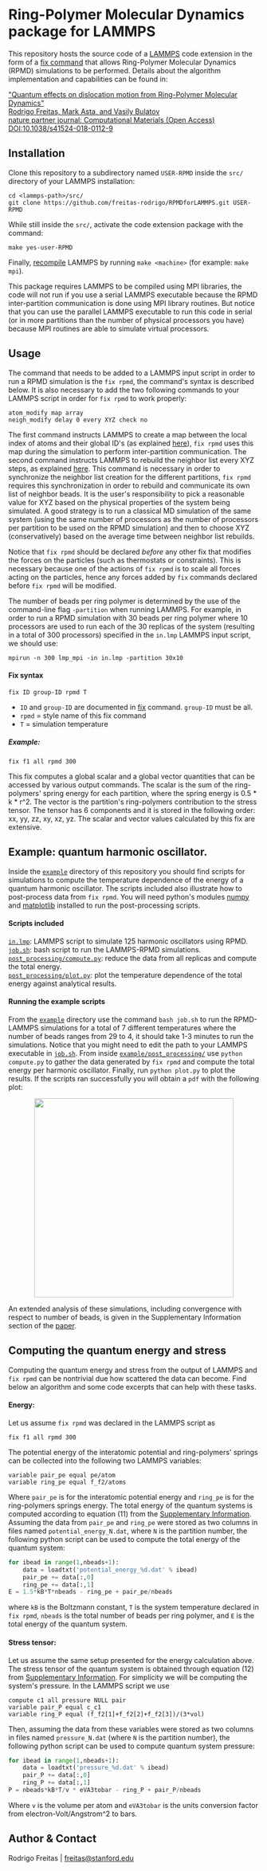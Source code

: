 # Ring-Polymer Molecular Dynamics package for LAMMPS
This repository hosts the source code of a [LAMMPS](http://lammps.sandia.gov/) code extension in the form of a [fix command](http://lammps.sandia.gov/doc/fix.html) that allows Ring-Polymer Molecular Dynamics (RPMD) simulations to be performed. Details about the algorithm implementation and capabilities can be found in:

["Quantum effects on dislocation motion from Ring-Polymer Molecular Dynamics"  
Rodrigo Freitas, Mark Asta, and Vasily Bulatov  
nature partner journal: Computational Materials (Open Access)  
DOI:10.1038/s41524-018-0112-9](https://doi.org/10.1038/s41524-018-0112-9)

## Installation
Clone this repository to a subdirectory named `USER-RPMD` inside the `src/` directory of your LAMMPS installation:
```
cd <lammps-path>/src/
git clone https://github.com/freitas-rodrigo/RPMDforLAMMPS.git USER-RPMD
```
While still inside the `src/`, activate the code extension package with the command:
```
make yes-user-RPMD
```
Finally, [recompile](http://lammps.sandia.gov/doc/Section_start.html#making-lammps) LAMMPS by running `make <machine>` (for example: `make mpi`).

This package requires LAMMPS to be compiled using MPI libraries, the code will not run if you use a serial LAMMPS executable because the RPMD inter-partition communication is done using MPI library routines. But notice that you can use the parallel LAMMPS executable to run this code in serial (or in more partitions than the number of physical processors you have) because MPI routines are able to simulate virtual processors.

## Usage
The command that needs to be added to a LAMMPS input script in order to run a RPMD simulation is the
`fix rpmd`, the command's syntax is described below. It is also necessary to add the two following commands to your LAMMPS script in order for `fix rpmd` to work properly:
```
atom_modify map array
neigh_modify delay 0 every XYZ check no
```
The first command instructs LAMMPS to create a map between the local index of atoms and their global ID's (as explained [here](http://lammps.sandia.gov/doc/atom_modify.html)), `fix rpmd` uses this map during the simulation to perform inter-partition communication. The second command instructs LAMMPS to rebuild the neighbor list every XYZ steps, as explained [here](http://lammps.sandia.gov/doc/neigh_modify.html). This command is necessary in order to synchronize the neighbor list creation for the different partitions, `fix rpmd` requires this synchronization in order to rebuild and communicate its own list of neighbor beads. It is the user's responsibility to pick a reasonable value for XYZ based on the physical properties of the system being simulated. A good strategy is to run a classical MD simulation of the same system (using the same number of processors as the number of processors per partition to be used on the RPMD simulation) and then to choose XYZ (conservatively) based on the average time between neighbor list rebuilds.

Notice that `fix rpmd` should be declared _before_ any other fix that modifies the forces on the particles (such as thermostats or constraints). This is necessary because one of the actions of `fix rpmd` is to scale all forces acting on the particles, hence any forces added by `fix` commands declared before `fix rpmd` will be modified.

The number of beads per ring polymer is determined by the use of the command-line flag `-partition` when running LAMMPS. For example, in order to run a RPMD simulation with 30 beads per ring polymer where 10 processors are used to run each of the 30 replicas of the system (resulting in a total of 300 processors) specified in the `in.lmp` LAMMPS input script, we should use:
```
mpirun -n 300 lmp_mpi -in in.lmp -partition 30x10
```

#### Fix syntax
```
fix ID group-ID rpmd T
```
- `ID` and `group-ID` are documented in [fix](http://lammps.sandia.gov/doc/fix.html) command. `group-ID` must be all.  
- `rpmd` = style name of this fix command  
- `T` = simulation temperature  

##### Example: 
```
fix f1 all rpmd 300
```
This fix computes a global scalar and a global vector quantities that can be accessed by various output commands. The scalar is the sum of the ring-polymers' spring energy for each partition, where the spring energy is 0.5 * k * r^2. The vector is the partition's ring-polymers contribution to the stress tensor. The tensor has 6 components and it is stored in the following order: xx, yy, zz, xy, xz, yz. The scalar and vector values calculated by this fix are extensive.

## Example: quantum harmonic oscillator.
Inside the [`example`](example/) directory of this repository you should find scripts for simulations to compute the temperature dependence of the energy of a quantum harmonic oscillator. The scripts included also illustrate how to post-process data from `fix rpmd`. You will need python's modules [numpy](http://www.numpy.org/) and [matplotlib](https://matplotlib.org/) installed to run the post-processing scripts.

#### Scripts included
[`in.lmp`](example/in.lmp): LAMMPS script to simulate 125 harmonic oscillators using RPMD.  
[`job.sh`](example/job.sh): bash script to run the LAMMPS-RPMD simulations.  
[`post_processing/compute.py`](example/post_processing/compute.py): reduce the data from all replicas and compute the total energy.  
[`post_processing/plot.py`](example/post_processing/plot.py): plot the temperature dependence of the total energy against analytical results.  

#### Running the example scripts
From the [`example`](example/) directory use the command `bash job.sh` to run the RPMD-LAMMPS simulations for a total of 7 different temperatures where the number of beads ranges from 29 to 4, it should take 1-3 minutes to run the simulations. Notice that you might need to edit the path to your LAMMPS executable in [`job.sh`](example/job.sh/). From inside [`example/post_processing/`](example/post_processing/) use `python compute.py` to gather the data generated by `fix rpmd` and compute the total energy per harmonic oscillator. Finally, run `python plot.py` to plot the results. If the scripts ran successfully you will obtain a `pdf` with the following plot:

<p align="center">
  <img src="https://image.ibb.co/mnxXdx/fig_energy_vs_temperature.png" width="400"/>
</p>

An extended analysis of these simulations, including convergence with respect to number of beads, is given in the Supplementary Information section of the [paper](https://doi.org/10.1038/s41524-018-0112-9).

## Computing the quantum energy and stress
Computing the quantum energy and stress from the output of LAMMPS and `fix rpmd` can be nontrivial due how scattered the data can become. Find below an algorithm and some code excerpts that can help with these tasks. 

#### Energy:
Let us assume `fix rpmd` was declared in the LAMMPS script as
```
fix f1 all rpmd 300
```
The potential energy of the interatomic potential and ring-polymers' springs can be collected into the following two LAMMPS variables:
```
variable pair_pe equal pe/atom
variable ring_pe equal f_f2/atoms
```
Where ``pair_pe`` is for the interatomic potential energy and ``ring_pe`` is for the ring-polymers springs energy. The total energy of the quantum systems is computed according to equation (11) from the [Supplementary Information](https://doi.org/10.1038/s41524-018-0112-9). Assuming the data from `pair_pe` and `ring_pe` were stored as two columns in files named `potential_energy_N.dat`, where `N` is the partition number, the following python script can be used to compute the total energy of the quantum system:
```python
for ibead in range(1,nbeads+1):
    data = loadtxt('potential_energy_%d.dat' % ibead)
    pair_pe += data[:,0]
    ring_pe += data[:,1]
E = 1.5*kB*T*nbeads - ring_pe + pair_pe/nbeads
```
where `kB` is the Boltzmann constant, `T` is the system temperature declared in `fix rpmd`, `nbeads` is the total number of beads per ring polymer, and `E` is the total energy of the quantum system.

#### Stress tensor:
Let us assume the same setup presented for the energy calculation above. The stress tensor of the quantum system is obtained through equation (12) from [Supplementary Information](https://doi.org/10.1038/s41524-018-0112-9). For simplicity we will be computing the system's pressure. In the LAMMPS script we use
```
compute c1 all pressure NULL pair
variable pair_P equal c_c1
variable ring_P equal (f_f2[1]+f_f2[2]+f_f2[3])/(3*vol)
```  
Then, assuming the data from these variables were stored as two columns in files named `pressure_N.dat` (where `N` is the partition number), the following python script can be used to compute quantum system pressure:
```python
for ibead in range(1,nbeads+1):
    data = loadtxt('pressure_%d.dat' % ibead)
    pair_P += data[:,0]
    ring_P += data[:,1]
P = nbeads*kB*T/v * eVA3tobar - ring_P + pair_P/nbeads
```
Where `v` is the volume per atom and `eVA3tobar` is the units conversion factor from electron-Volt/Angstrom^2 to bars.
    
## Author & Contact

Rodrigo Freitas | freitas@stanford.edu
